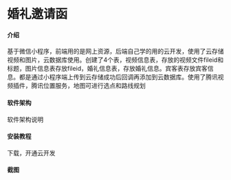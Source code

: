 # 婚礼邀请函

#### 介绍
基于微信小程序，前端用的是网上资源，后端自己学的用的云开发，使用了云存储视频和图片，云数据库使用。创建了4个表，视频信息表，存放的视频文件fileid和标题，图片信息表存放fileid，婚礼信息表，存放婚礼信息。宾客表存放宾客信息。都是通过小程序端上传到云存储成功后回调再添加到云数据库。使用了腾讯视频插件，腾讯位置服务，地图可进行选点和路线规划

#### 软件架构
软件架构说明


#### 安装教程

下载，开通云开发

#### 截图


